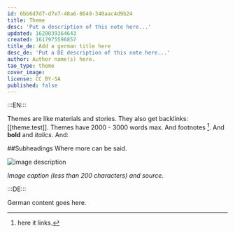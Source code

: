 ```yaml
---
id: 6bb6d7d7-d7e7-48a6-8649-340aac4d9b24
title: Theme
desc: 'Put a description of this note here...'
updated: 1620039364643
created: 1617975596857
title_de: Add a german title here
desc_de: 'Put a DE description of this note here...'
author: Author name(s) here.
tao_type: theme
cover_image: 
license: CC BY-SA
published: false
---
```


:::EN:::

Themes are like materials and stories. They also get backlinks: [[theme.test]]. Themes have 2000 - 3000 words max.
And footnotes [^footnote1].
And **bold** and _italics_.
And:

##Subheadings
Where more can be said.

![image description](/images/example/MfN-HBSB-Nr97.png)

_Image caption (less than 200 characters) and source._

<!-- Notes for us -->

[^footnote1]: here it links.

:::DE:::

German content goes here.